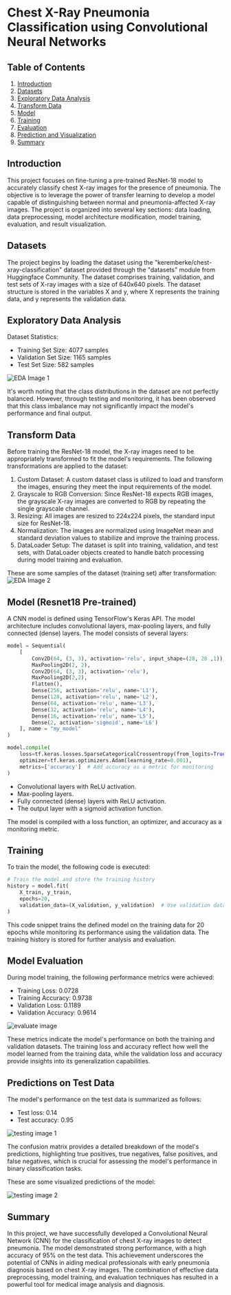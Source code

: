 # Chest X-Ray Pneumonia Classification using Convolutional Neural Networks

## Table of Contents
  1. [Introduction](#introduction)<br>
  2. [Datasets](#datasets)<br>
  3. [Exploratory Data Analysis](#eda)<br>
  4. [Transform Data](#transform)<br>
  5. [Model](#neural-network)<br>
  6. [Training](#training)<br>
  7. [Evaluation](#model-evaluation)<br>
  8. [Prediction and Visualization](#predict-visualize)<br>
  9. [Summary](#summary)<br>

## <a name="introduction"> Introduction</a>
This project focuses on fine-tuning a pre-trained ResNet-18 model to accurately classify chest X-ray images for the presence of pneumonia. The objective is to leverage the power of transfer learning to develop a model capable of distinguishing between normal and pneumonia-affected X-ray images. The project is organized into several key sections: data loading, data preprocessing, model architecture modification, model training, evaluation, and result visualization.

## <a name="datasets"> Datasets</a>
The project begins by loading the dataset using the "keremberke/chest-xray-classification" dataset provided through the "datasets" module from Huggingface Community. The dataset comprises training, validation, and test sets of X-ray images with a size of 640x640 pixels. The dataset structure is stored in the variables X and y, where X represents the training data, and y represents the validation data.


## <a name="eda"> Exploratory Data Analysis</a>
Dataset Statistics:

- Training Set Size: 4077 samples
- Validation Set Size: 1165 samples
- Test Set Size: 582 samples

![EDA Image 1](imgs/label-distribution.png)

It's worth noting that the class distributions in the dataset are not perfectly balanced. However, through testing and monitoring, it has been observed that this class imbalance may not significantly impact the model's performance and final output.


## <a name="transform"> Transform Data</a>
Before training the ResNet-18 model, the X-ray images need to be appropriately transformed to fit the model's requirements. The following transformations are applied to the dataset:

1. Custom Dataset: A custom dataset class is utilized to load and transform the images, ensuring they meet the input requirements of the model.
2. Grayscale to RGB Conversion: Since ResNet-18 expects RGB images, the grayscale X-ray images are converted to RGB by repeating the single grayscale channel.
3. Resizing: All images are resized to 224x224 pixels, the standard input size for ResNet-18.
4. Normalization: The images are normalized using ImageNet mean and standard deviation values to stabilize and improve the training process.
5. DataLoader Setup: The dataset is split into training, validation, and test sets, with DataLoader objects created to handle batch processing during model training and evaluation.

These are some samples of the dataset (training set) after transformation:
![EDA Image 2](imgs/visualize-data.png)


## <a name="model"> Model (Resnet18 Pre-trained)</a>
A CNN model is defined using TensorFlow's Keras API. The model architecture includes convolutional layers, max-pooling layers, and fully connected (dense) layers. The model consists of several layers:

```python
model = Sequential(
    [
        Conv2D(64, (3, 3), activation='relu', input_shape=(28, 28 ,1)),
        MaxPooling2D(2, 2),
        Conv2D(64, (3, 3), activation='relu'),
        MaxPooling2D(2,2),
        Flatten(),
        Dense(256, activation='relu', name='L1'),
        Dense(128, activation='relu', name='L2'),
        Dense(64, activation='relu', name='L3'),
        Dense(32, activation='relu', name='L4'),
        Dense(16, activation='relu', name='L5'),
        Dense(2, activation='sigmoid', name='L6')
    ], name = "my_model"
)

model.compile(
    loss=tf.keras.losses.SparseCategoricalCrossentropy(from_logits=True),
    optimizer=tf.keras.optimizers.Adam(learning_rate=0.001),
    metrics=['accuracy']  # Add accuracy as a metric for monitoring
)
```
- Convolutional layers with ReLU activation.
- Max-pooling layers.
- Fully connected (dense) layers with ReLU activation.
- The output layer with a sigmoid activation function.

The model is compiled with a loss function, an optimizer, and accuracy as a monitoring metric.


## <a name="training"> Training</a>
To train the model, the following code is executed:
```python
# Train the model and store the training history
history = model.fit(
    X_train, y_train,
    epochs=20,
    validation_data=(X_validation, y_validation)  # Use validation data for monitoring
)
```
This code snippet trains the defined model on the training data for 20 epochs while monitoring its performance using the validation data. The training history is stored for further analysis and evaluation.


## <a name="model-evaluation"> Model Evaluation</a>
During model training, the following performance metrics were achieved:

- Training Loss: 0.0728
- Training Accuracy: 0.9738
- Validation Loss: 0.1189
- Validation Accuracy: 0.9614

![evaluate image](imgs/train-val-loss-acc.png)

These metrics indicate the model's performance on both the training and validation datasets. The training loss and accuracy reflect how well the model learned from the training data, while the validation loss and accuracy provide insights into its generalization capabilities.


## <a name="predict-visualize"> Predictions on Test Data</a>
The model's performance on the test data is summarized as follows:
- Test loss: 0.14
- Test accuracy: 0.95

![testing image 1](imgs/confusion-matrix.png)

The confusion matrix provides a detailed breakdown of the model's predictions, highlighting true positives, true negatives, false positives, and false negatives, which is crucial for assessing the model's performance in binary classification tasks.

These are some visualized predictions of the model:

![testing image 2](imgs/test-predictions.png)


## <a name="summary"> Summary</a>
In this project, we have successfully developed a Convolutional Neural Network (CNN) for the classification of chest X-ray images to detect pneumonia. The model demonstrated strong performance, with a high accuracy of 95% on the test data. This achievement underscores the potential of CNNs in aiding medical professionals with early pneumonia diagnosis based on chest X-ray images. The combination of effective data preprocessing, model training, and evaluation techniques has resulted in a powerful tool for medical image analysis and diagnosis.

